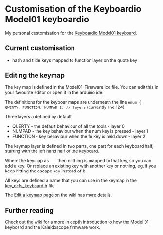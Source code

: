 # Customisation of the Keyboardio Model01 keyboardio

My personal customisation for the [Keyboardio Model01 keyboard](https://shop.keyboard.io/).

## Current customisation

* hash and tilde keys mapped to function layer on the quote key


## Editing the keymap

The key map is defined in the Model01-Firmware.ico file.  You can edit this in your favourite editor or open it in the arduino ide. 

The definitions for the keyboar maps are underneath the line `enum { QWERTY, FUNCTION, NUMPAD }; // layers`  (currently line 124)

Three layers a defined by default
* QUERTY - the default behaviour of all the tools - layer 0
* NUMPAD - the key behaviour when the num key is pressed - layer 1
* FUNCTION - key behaviour when the fn key is held down - layer 2

The keymap layer is defined in two parts, one part for each keyboard half, starting with the left hand half of the keyboard.

Where the keymap as `___` then nothing is mapped to that key, so you can add a key.  Or replace an existing key with another key or nothing, eg. if you keep hitting the escape key instead of b.

All keys are defined a name that you can use in the keymap in the [key_defs_keyboard.h](https://github.com/keyboardio/Kaleidoscope/blob/master/src/key_defs_keyboard.h) file.

The [Edit a keymap page](https://github.com/keyboardio/Kaleidoscope/wiki/Edit-a-keymap) on the wiki has more details.

## Further reading
[Check out the wiki](https://github.com/keyboardio/Kaleidoscope/wiki/Keyboardio-Model-01-Introduction) for a more in depth introduction to how the Model 01 keyboard and the Kaleidoscope firmware work. 
